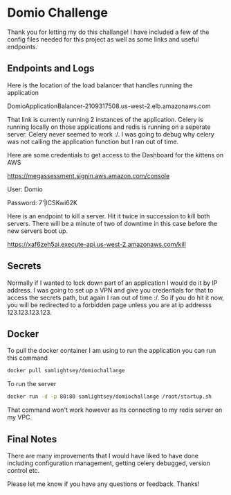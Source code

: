 # Domio Challenge

Thank you for letting my do this challange!
I have included a few of the config files needed for this project as well as some links and useful endpoints.

## Endpoints and Logs

Here is the location of the load balancer that handles running the application

DomioApplicationBalancer-2109317508.us-west-2.elb.amazonaws.com

That link is currently running 2 instances of the application. Celery is running locally on those applications and redis is running on a seperate server. Celery never seemed to work :/. I was going to debug why celery was not calling the application function but I ran out of time.

Here are some credentials to get access to the Dashboard for the kittens on AWS

https://megassessment.signin.aws.amazon.com/console

User: Domio

Password: 7'|lCSKwi62K

Here is an endpoint to kill a server. Hit it twice in succession to kill both servers. There will be a minute of two of downtime in this case before the new servers boot up.

https://xaf6zeh5ai.execute-api.us-west-2.amazonaws.com/kill

## Secrets

Normally if I wanted to lock down part of an application I would do it by IP address. I was going to set up a VPN and give you credentials for that to access the secrets path, but again I ran out of time :/. So if you do hit it now, you will be redirected to a forbidden page unless you are at ip addresss 123.123.123.123. 

## Docker

To pull the docker container I am using to run the application you can run this command
```bash
docker pull samlightsey/domiochallange
```

To run the server
```bash
docker run -d -p 80:80 samlightsey/domiochallange /root/startup.sh
```
That command won't work however as its connecting to my redis server on my VPC.

## Final Notes
There are many improvements that I would have liked to have done including configuration management, getting celery debugged, version control etc. 

Please let me know if you have any questions or feedback.
Thanks!






